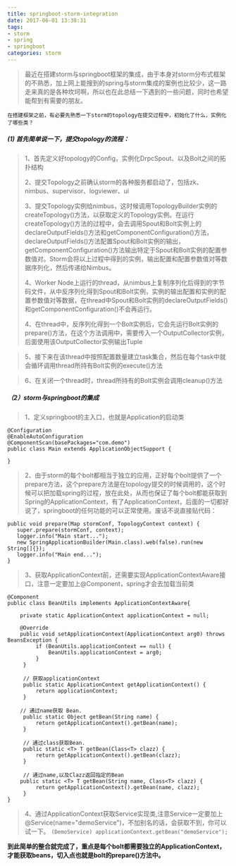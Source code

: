 ```yaml
---
title: springboot-storm-integration
date: 2017-06-01 13:38:31
tags:
- storm
- spring
- springboot
categories: storm
---
```


 > 最近在搭建storm与springboot框架的集成，由于本身对storm分布式框架的不熟悉，加上网上能搜到的spring与storm集成的案例也比较少，这一路走来真的是各种坎坷啊，所以也在此总结一下遇到的一些问题，同时也希望能帮到有需要的朋友。
 
	在搭建框架之前，有必要先熟悉一下storm的topology在提交过程中，初始化了什么，实例化了哪些类？
##### (1) 首先简单说一下，提交topology的流程：
> 1、首先定义好topology的Config，实例化DrpcSpout、以及Bolt之间的拓扑结构
> 
> 2、提交Topology之前确认storm的各种服务都启动了，包括zk、nimbus、supervisor、logviewer、ui 
> 
> 3、提交Topology实例给nimbus，这时候调用TopologyBuilder实例的createTopology()方法，以获取定义的Topology实例。在运行createTopology()方法的过程中，会去调用Spout和Bolt实例上的declareOutputFields()方法和getComponentConfiguration()方法，declareOutputFields()方法配置Spout和Bolt实例的输出，getComponentConfiguration()方法输出特定于Spout和Bolt实例的配置参数值对。Storm会将以上过程中得到的实例，输出配置和配置参数值对等数据序列化，然后传递给Nimbus。
> 
> 4、Worker Node上运行的thread，从nimbus上复制序列化后得到的字节码文件，从中反序列化得到Spout和Bolt实例，实例的输出配置和实例的配置参数值对等数据，在thread中Spout和Bolt实例的declareOutputFields()和getComponentConfiguration()不会再运行。
> 
> 4、在thread中，反序列化得到一个Bolt实例后，它会先运行Bolt实例的prepare()方法，在这个方法调用中，需要传入一个OutputCollector实例，后面使用该OutputCollector实例输出Tuple

> 5、接下来在该thread中按照配置数量建立task集合，然后在每个task中就会循环调用thread所持有Bolt实例的execute()方法

> 6、在关闭一个thread时，thread所持有的Bolt实例会调用cleanup()方法

##### （2）storm与springboot的集成
> 1、定义springboot的主入口，也就是Application的启动类

 ```
 @Configuration
 @EnableAutoConfiguration
 @ComponentScan(basePackages="com.demo")
 public class Main extends ApplicationObjectSupport {
 
 }
 ```
 
> 2、由于storm的每个bolt都相当于独立的应用，正好每个bolt提供了一个prepare方法，这个prepare方法是在topology提交的时候调用的，这个时候可以把加载spring的过程，放在此处，从而也保证了每个bolt都能获取到Spring的ApplicationContext，有了ApplicationContext，后面的一切都好说了，springboot的任何功能的可以正常使用。废话不说直接贴代码：

 ```
 public void prepare(Map stormConf, TopologyContext context) {
    super.prepare(stormConf, context);
    logger.info("Main start...");
    new SpringApplicationBuilder(Main.class).web(false).run(new String[]{});
    logger.info("Main end...");
 }
 ```
 
> 3、获取ApplicationContext前，还需要实现ApplicationContextAware接口，注意一定要加上@Component，spring才会去加载当前类
 
```
@Component
public class BeanUtils implements ApplicationContextAware{

    private static ApplicationContext applicationContext = null;

    @Override
    public void setApplicationContext(ApplicationContext arg0) throws BeansException {
         if (BeanUtils.applicationContext == null) {
             BeanUtils.applicationContext = arg0;
         }
     }

     // 获取applicationContext
     public static ApplicationContext getApplicationContext() {
         return applicationContext;
     }

    // 通过name获取 Bean.
     public static Object getBean(String name) {
         return getApplicationContext().getBean(name);
     }

     // 通过class获取Bean.
     public static <T> T getBean(Class<T> clazz) {
         return getApplicationContext().getBean(clazz);
     }

     // 通过name,以及Clazz返回指定的Bean
    public static <T> T getBean(String name, Class<T> clazz) {
         return getApplicationContext().getBean(name, clazz);
     }
}
```

> 4、通过ApplicationContext获取Service实现类,注意Service一定要加上@Service(name="demoService")，不加别名的话，会获取不到，你可以试一下。
`
(DemoService) applicationContext.getBean("demoService");
`

**到此简单的整合就完成了，重点是每个bolt都需要独立的ApplicationContext，才能获取beans，切入点也就是bolt的prepare()方法中。** 

 
 
 
